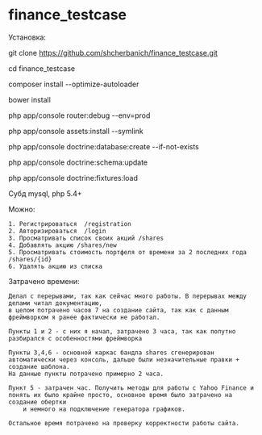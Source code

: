 finance_testcase
================

Установка:

 git clone https://github.com/shcherbanich/finance_testcase.git

 cd finance_testcase

 composer install --optimize-autoloader

 bower install

 php app/console router:debug --env=prod

 php app/console assets:install --symlink

 php app/console doctrine:database:create --if-not-exists

 php app/console doctrine:schema:update

 php app/console doctrine:fixtures:load


Субд mysql, php 5.4+

Можно:

    1. Регистрироваться  /registration
    2. Авторизироваться  /login
    3. Просматривать список своих акций /shares
    4. Добавлять акцию /shares/new
    5. Просматривать стоимость портфеля от времени за 2 последних года /shares/{id}
    6. Удалять акцию из списка

Затрачено времени:

    Делал с перерывами, так как сейчас много работы. В перерывах между делами читал документацию,
    в целом потрачено часов 7 на создание сайта, так как с данным фреймворком я ранее фактически не работал.

    Пункты 1 и 2 - с них я начал, затрачено 3 часа, так как попутно разбирался с особенностями фреймворка

    Пункты 3,4,6 - основной каркас бандла shares сгенерирован автоматически через консоль, дальше были незначительные правки + создание шаблона.
    На данные пункты потрачено примерно 2 часа.

    Пункт 5 - затрачен час. Получить методы для работы с Yahoo Finance и понять их было крайне просто, основное время было затрачено на создание обертки
        и немного на подключение генератора графиков.

    Остальное время потрачено на проверку корректности работы сайта.


